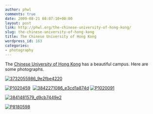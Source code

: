 ```yaml
---
author: phwl
comments: true
date: 2009-08-21 08:07:10+00:00
layout: post
link: http://phwl.org/the-chinese-university-of-hong-kong/
slug: the-chinese-university-of-hong-kong
title: The Chinese University of Hong Kong
wordpress_id: 163
categories:
- photography
---
```


The [Chinese University of Hong Kong](http://www.cuhk.edu.hk) has a beautiful campus. Here are some photographs.

[![3732055986_9e2fbe4220](http://www.phwl.org/wp-content/uploads/2009/08/3732055986_9e2fbe4220.jpg)](http://www.phwl.org/wp-content/uploads/2009/08/3732055986_9e2fbe4220.jpg)
<!-- more -->

[![P1020459](http://www.phwl.org/wp-content/uploads/2009/08/3841487089_3b002abd10.jpg)](http://www.phwl.org/wp-content/uploads/2009/08/3841487089_3b002abd10.jpg)  [![3842271086_e3cd1a874d](http://www.phwl.org/wp-content/uploads/2009/08/3842271086_e3cd1a874d.jpg)](http://www.phwl.org/wp-content/uploads/2009/08/3842271086_e3cd1a874d.jpg) [![P1020091](http://www.phwl.org/wp-content/uploads/2009/08/3842373966_99aa48fe22.jpg)](http://www.phwl.org/wp-content/uploads/2009/08/3842373966_99aa48fe22.jpg)

[![3841481579_d9cb7449e2](http://www.phwl.org/wp-content/uploads/2009/08/3841481579_d9cb7449e2.jpg)](http://www.phwl.org/wp-content/uploads/2009/08/3841481579_d9cb7449e2.jpg)

[![P8180598](http://www.phwl.org/wp-content/uploads/2009/08/3841565079_14947ff00d.jpg)](http://www.phwl.org/wp-content/uploads/2009/08/3841565079_14947ff00d.jpg)








